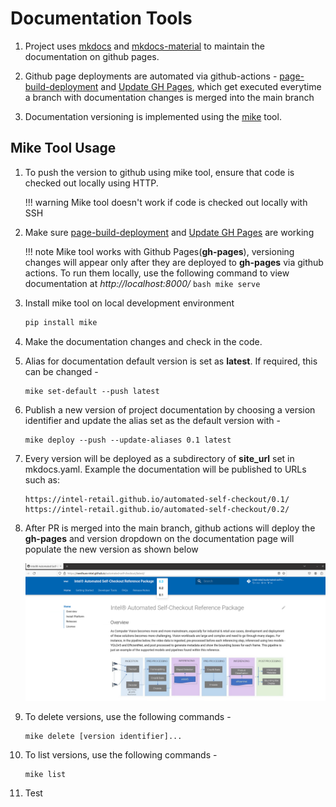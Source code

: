 # Documentation Tools

1. Project uses [mkdocs](https://www.mkdocs.org/) and [mkdocs-material](https://squidfunk.github.io/mkdocs-material/) to maintain the documentation on github pages.

2. Github page deployments are automated via github-actions - [page-build-deployment](https://github.com/intel-retail/automated-self-checkout/actions/workflows/pages/pages-build-deployment) and [Update GH Pages](https://github.com/intel-retail/automated-self-checkout/actions/workflows/gh-pages.yml),  which get executed everytime a branch with documentation changes is merged into the main branch

3. Documentation versioning is implemented using the [mike](https://squidfunk.github.io/mkdocs-material/setup/setting-up-versioning/) tool.

## Mike Tool Usage

1. To push the version to github using mike tool, ensure that code is checked out locally using HTTP.
    
    !!! warning
        Mike tool doesn't work if code is checked out locally with SSH

2. Make sure [page-build-deployment](https://github.com/intel-retail/automated-self-checkout/actions/workflows/pages/pages-build-deployment) and [Update GH Pages](https://github.com/intel-retail/automated-self-checkout/actions/workflows/gh-pages.yml) are working
    
    !!! note
        Mike tool works with Github Pages(**gh-pages**), versioning changes will appear only after they are deployed to **gh-pages** via github actions. To run them locally, use the following command to view documentation at *http://localhost:8000/*
        ```bash
        mike serve
        ```

3. Install mike tool on local development environment

    ```bash
    pip install mike
    ```

4. Make the documentation changes and check in the code.

5. Alias for documentation default version is set as **latest**. If required, this can be changed -

    ```
    mike set-default --push latest
    ```

6. Publish a new version of project documentation by choosing a version identifier and update the alias set as the default version with -

    ```
    mike deploy --push --update-aliases 0.1 latest
    ```

7. Every version will be deployed as a subdirectory of **site_url** set in mkdocs.yaml. Example the documentation will be published to URLs such as:

    ```
    https://intel-retail.github.io/automated-self-checkout/0.1/
    https://intel-retail.github.io/automated-self-checkout/0.2/
    ```

8. After PR is merged into the main branch, github actions will deploy the **gh-pages** and version dropdown on the documentation page will populate the new version as shown below

    ![Documentation Version Dropdown](../images/documentation-version-dropdown.png)

9. To delete versions, use the following commands -

    ```
    mike delete [version identifier]...
    ```

10. To list versions, use the following commands -

    ```
    mike list
    ```
11. Test